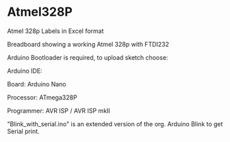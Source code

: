 # Atmel328P

Atmel 328p Labels in Excel format

Breadboard showing a working Atmel 328p with FTDI232

Arduino Bootloader is required, to upload sketch choose:

Arduino IDE:

Board: Arduino Nano

Processor: ATmega328P

Programmer: AVR ISP / AVR ISP mkII

"Blink_with_serial.ino" is an extended version of the org. Arduino Blink to get Serial print.
